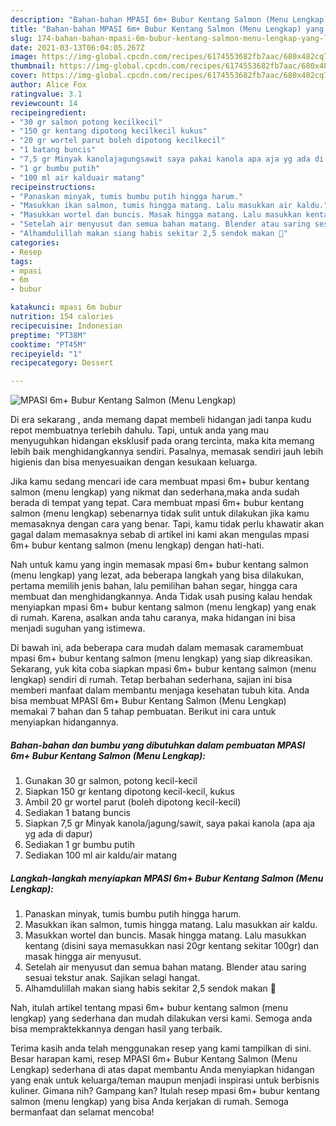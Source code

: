 ```yaml
---
description: "Bahan-bahan MPASI 6m+ Bubur Kentang Salmon (Menu Lengkap) yang lezat Untuk Jualan"
title: "Bahan-bahan MPASI 6m+ Bubur Kentang Salmon (Menu Lengkap) yang lezat Untuk Jualan"
slug: 174-bahan-bahan-mpasi-6m-bubur-kentang-salmon-menu-lengkap-yang-lezat-untuk-jualan
date: 2021-03-13T06:04:05.267Z
image: https://img-global.cpcdn.com/recipes/6174553682fb7aac/680x482cq70/mpasi-6m-bubur-kentang-salmon-menu-lengkap-foto-resep-utama.jpg
thumbnail: https://img-global.cpcdn.com/recipes/6174553682fb7aac/680x482cq70/mpasi-6m-bubur-kentang-salmon-menu-lengkap-foto-resep-utama.jpg
cover: https://img-global.cpcdn.com/recipes/6174553682fb7aac/680x482cq70/mpasi-6m-bubur-kentang-salmon-menu-lengkap-foto-resep-utama.jpg
author: Alice Fox
ratingvalue: 3.1
reviewcount: 14
recipeingredient:
- "30 gr salmon potong kecilkecil"
- "150 gr kentang dipotong kecilkecil kukus"
- "20 gr wortel parut boleh dipotong kecilkecil"
- "1 batang buncis"
- "7,5 gr Minyak kanolajagungsawit saya pakai kanola apa aja yg ada di dapur"
- "1 gr bumbu putih"
- "100 ml air kalduair matang"
recipeinstructions:
- "Panaskan minyak, tumis bumbu putih hingga harum."
- "Masukkan ikan salmon, tumis hingga matang. Lalu masukkan air kaldu."
- "Masukkan wortel dan buncis. Masak hingga matang. Lalu masukkan kentang (disini saya memasukkan nasi 20gr kentang sekitar 100gr) dan masak hingga air menyusut."
- "Setelah air menyusut dan semua bahan matang. Blender atau saring sesuai tekstur anak. Sajikan selagi hangat."
- "Alhamdulillah makan siang habis sekitar 2,5 sendok makan 🥰"
categories:
- Resep
tags:
- mpasi
- 6m
- bubur

katakunci: mpasi 6m bubur 
nutrition: 154 calories
recipecuisine: Indonesian
preptime: "PT38M"
cooktime: "PT45M"
recipeyield: "1"
recipecategory: Dessert

---
```



![MPASI 6m+ Bubur Kentang Salmon (Menu Lengkap)](https://img-global.cpcdn.com/recipes/6174553682fb7aac/680x482cq70/mpasi-6m-bubur-kentang-salmon-menu-lengkap-foto-resep-utama.jpg)

Di era  sekarang , anda memang dapat membeli hidangan jadi tanpa kudu repot membuatnya terlebih dahulu. Tapi, untuk anda yang mau menyuguhkan hidangan eksklusif pada orang tercinta, maka kita memang lebih baik menghidangkannya sendiri. Pasalnya, memasak sendiri jauh lebih higienis dan bisa menyesuaikan dengan kesukaan keluarga.

Jika kamu sedang mencari ide cara membuat mpasi 6m+ bubur kentang salmon (menu lengkap) yang nikmat dan sederhana,maka anda sudah berada di tempat yang tepat. Cara membuat mpasi 6m+ bubur kentang salmon (menu lengkap)  sebenarnya tidak sulit untuk dilakukan jika kamu memasaknya dengan cara yang benar. Tapi, kamu tidak perlu khawatir akan gagal dalam memasaknya 
sebab di artikel ini kami akan mengulas mpasi 6m+ bubur kentang salmon (menu lengkap) dengan hati-hati.  



Nah untuk kamu yang ingin memasak mpasi 6m+ bubur kentang salmon (menu lengkap) yang lezat, ada beberapa langkah yang bisa dilakukan, pertama memilih jenis bahan, lalu pemilihan bahan segar, hingga cara membuat dan menghidangkannya. Anda Tidak usah pusing kalau hendak menyiapkan mpasi 6m+ bubur kentang salmon (menu lengkap) yang enak di rumah. Karena, asalkan anda  tahu caranya, maka hidangan ini bisa menjadi suguhan yang istimewa.

Di bawah ini, ada beberapa cara mudah dalam memasak caramembuat mpasi 6m+ bubur kentang salmon (menu lengkap) yang siap dikreasikan. Sekarang, yuk kita coba siapkan mpasi 6m+ bubur kentang salmon (menu lengkap) sendiri di rumah. Tetap berbahan sederhana, sajian ini bisa memberi manfaat dalam membantu menjaga kesehatan tubuh kita. Anda bisa membuat MPASI 6m+ Bubur Kentang Salmon (Menu Lengkap) memakai 7 bahan dan 5 tahap pembuatan. Berikut ini cara untuk menyiapkan hidangannya.

<!--inarticleads1-->

##### Bahan-bahan dan bumbu yang dibutuhkan dalam pembuatan MPASI 6m+ Bubur Kentang Salmon (Menu Lengkap):

1. Gunakan 30 gr salmon, potong kecil-kecil
1. Siapkan 150 gr kentang dipotong kecil-kecil, kukus
1. Ambil 20 gr wortel parut (boleh dipotong kecil-kecil)
1. Sediakan 1 batang buncis
1. Siapkan 7,5 gr Minyak kanola/jagung/sawit, saya pakai kanola (apa aja yg ada di dapur)
1. Sediakan 1 gr bumbu putih
1. Sediakan 100 ml air kaldu/air matang




<!--inarticleads2-->

##### Langkah-langkah menyiapkan MPASI 6m+ Bubur Kentang Salmon (Menu Lengkap):

1. Panaskan minyak, tumis bumbu putih hingga harum.
1. Masukkan ikan salmon, tumis hingga matang. Lalu masukkan air kaldu.
1. Masukkan wortel dan buncis. Masak hingga matang. Lalu masukkan kentang (disini saya memasukkan nasi 20gr kentang sekitar 100gr) dan masak hingga air menyusut.
1. Setelah air menyusut dan semua bahan matang. Blender atau saring sesuai tekstur anak. Sajikan selagi hangat.
1. Alhamdulillah makan siang habis sekitar 2,5 sendok makan 🥰




Nah, itulah artikel tentang  mpasi 6m+ bubur kentang salmon (menu lengkap)  yang sederhana dan mudah dilakukan versi kami. Semoga anda bisa mempraktekkannya dengan hasil yang terbaik. 

Terima kasih anda telah menggunakan resep yang kami tampilkan di sini. Besar harapan kami, resep  MPASI 6m+ Bubur Kentang Salmon (Menu Lengkap) sederhana di atas dapat membantu Anda menyiapkan hidangan yang enak untuk keluarga/teman maupun menjadi inspirasi untuk berbisnis kuliner. Gimana nih? Gampang kan? Itulah resep mpasi 6m+ bubur kentang salmon (menu lengkap) yang bisa Anda kerjakan di rumah. Semoga bermanfaat dan selamat mencoba!

